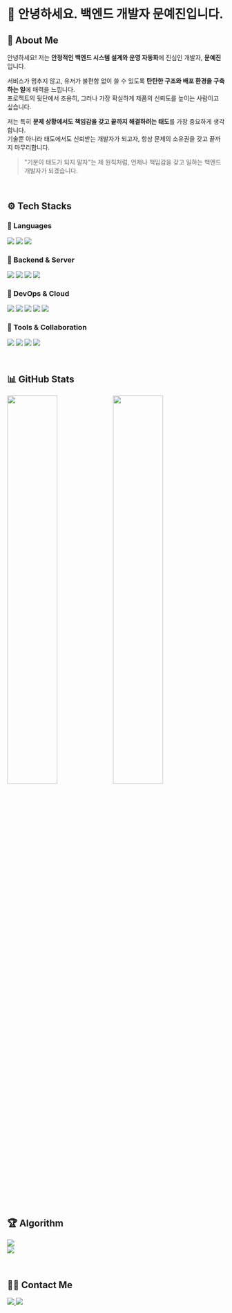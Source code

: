 # 👋 안녕하세요. 백엔드 개발자 문예진입니다.

## 🌱 About Me
안녕하세요! 저는 **안정적인 백엔드 시스템 설계와 운영 자동화**에 진심인 개발자, **문예진**입니다.

서비스가 멈추지 않고, 유저가 불편함 없이 쓸 수 있도록 **탄탄한 구조와 배포 환경을 구축하는 일**에 매력을 느낍니다.  
프로젝트의 뒷단에서 조용히, 그러나 가장 확실하게 제품의 신뢰도를 높이는 사람이고 싶습니다.

저는 특히 **문제 상황에서도 책임감을 갖고 끝까지 해결하려는 태도**를 가장 중요하게 생각합니다.  
기술뿐 아니라 태도에서도 신뢰받는 개발자가 되고자, 항상 문제의 소유권을 갖고 끝까지 마무리합니다.

> "기분이 태도가 되지 말자"는 제 원칙처럼, 언제나 책임감을 갖고 일하는 백엔드 개발자가 되겠습니다.


<br>

## ⚙️ Tech Stacks

### 🔹 Languages
<p align="left">
  <img src="https://img.shields.io/badge/Java-1E3A5F?style=for-the-badge&logo=OpenJDK&logoColor=white"/>
  <img src="https://img.shields.io/badge/JavaScript-F7DF1E?style=for-the-badge&logo=JavaScript&logoColor=black"/>
  <img src="https://img.shields.io/badge/C-00599C?style=for-the-badge&logo=C&logoColor=white"/>
</p>

### 🔹 Backend & Server
<p align="left">
  <img src="https://img.shields.io/badge/Spring_Boot-1E3A5F?style=for-the-badge&logo=SpringBoot&logoColor=white"/>
  <img src="https://img.shields.io/badge/Node.js-339933?style=for-the-badge&logo=Node.js&logoColor=white"/>
  <img src="https://img.shields.io/badge/MySQL-4479A1?style=for-the-badge&logo=MySQL&logoColor=white"/>
  <img src="https://img.shields.io/badge/JPA-59666C?style=for-the-badge&logo=Hibernate&logoColor=white"/>
</p>

### 🔹 DevOps & Cloud
<p align="left">
  <img src="https://img.shields.io/badge/Docker-2496ED?style=for-the-badge&logo=Docker&logoColor=white"/>
  <img src="https://img.shields.io/badge/GitHub_Actions-2088FF?style=for-the-badge&logo=GitHubActions&logoColor=white"/>
  <img src="https://img.shields.io/badge/Amazon_EC2-FF9900?style=for-the-badge&logo=AmazonAWS&logoColor=white"/>
  <img src="https://img.shields.io/badge/Amazon_RDS-527FFF?style=for-the-badge&logo=AmazonAWS&logoColor=white"/>
  <img src="https://img.shields.io/badge/Linux-0078D6?style=for-the-badge&logo=Linux&logoColor=white"/>
</p>

### 🔹 Tools & Collaboration
<p align="left">
  <img src="https://img.shields.io/badge/IntelliJ_IDEA-000000?style=for-the-badge&logo=IntelliJIDEA&logoColor=white"/>
  <img src="https://img.shields.io/badge/Postman-FF6C37?style=for-the-badge&logo=Postman&logoColor=white"/>
  <img src="https://img.shields.io/badge/Swagger-85EA2D?style=for-the-badge&logo=Swagger&logoColor=black"/>
  <img src="https://img.shields.io/badge/Figma-F24E1E?style=for-the-badge&logo=Figma&logoColor=white"/>
</p>

<br>

## 📊 GitHub Stats
<div align="left">
  <img align="left" src="https://github-readme-stats.vercel.app/api/top-langs/?username=moonyaejin&layout=compact&hide=css,html&langs_count=6&theme=default&bg_color=ffffff&title_color=1E3A5F&text_color=333333&icon_color=1E3A5F" width="48%">
  <img align="left" src="https://github-readme-stats.vercel.app/api?username=moonyaejin&show_icons=true&theme=default&bg_color=ffffff&title_color=1E3A5F&text_color=333333&icon_color=1E3A5F" width="48%">
</div>
<br clear="left">

## 🏆 Algorithm
<p align="left">
  <img src="https://mazassumnida.wtf/api/generate_badge?boj=xaexix&theme=white"/>
  <br>
  <img src="https://mazassumnida.wtf/api/mini/generate_badge?boj=xaexix&theme=white"/>
</p>

<br>

## 🧑‍💻 Contact Me  
<p align="left">
    <a href="https://www.notion.so/xaexix/1c743eff7a4f807dbf34e5507138df79?pvs=4">
        <img src="https://img.shields.io/badge/Notion-000000?style=for-the-badge&logo=Notion&logoColor=white">
    </a>
    <a href="mailto:i0209i80@gmail.com">
        <img src="https://img.shields.io/badge/Gmail-EA4335?style=for-the-badge&logo=Gmail&logoColor=white">
    </a>
</p>
